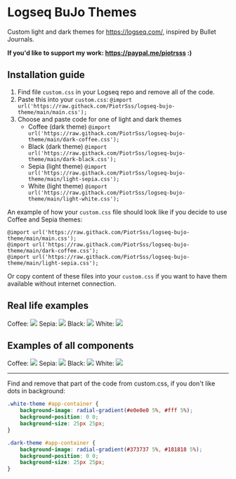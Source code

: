 # Logseq BuJo Themes
Custom light and dark themes for https://logseq.com/, inspired by Bullet Journals.

**If you'd like to support my work: https://paypal.me/piotrsss :)**

## Installation guide

1. Find file `custom.css` in your Logseq repo and remove all of the code.
2. Paste this into your `custom.css`: `@import url('https://raw.githack.com/PiotrSss/logseq-bujo-theme/main/main.css');`
3. Choose and paste code for one of light and dark themes
    - Coffee (dark theme) `@import url('https://raw.githack.com/PiotrSss/logseq-bujo-theme/main/dark-coffee.css');`
    - Black (dark theme) `@import url('https://raw.githack.com/PiotrSss/logseq-bujo-theme/main/dark-black.css');`
    - Sepia (light theme) `@import url('https://raw.githack.com/PiotrSss/logseq-bujo-theme/main/light-sepia.css');`
    - White (light theme) `@import url('https://raw.githack.com/PiotrSss/logseq-bujo-theme/main/light-white.css');`

An example of how your `custom.css` file should look like if you decide to use Coffee and Sepia themes:
```
@import url('https://raw.githack.com/PiotrSss/logseq-bujo-theme/main/main.css');
@import url('https://raw.githack.com/PiotrSss/logseq-bujo-theme/main/dark-coffee.css');
@import url('https://raw.githack.com/PiotrSss/logseq-bujo-theme/main/light-sepia.css');
```
Or copy content of these files into your `custom.css` if you want to have them available without internet connection.

## Real life examples

Coffee:
![](https://raw.githubusercontent.com/PiotrSss/logseq-bujo-theme/main/logseq-dark-coffee.jpeg)
Sepia:
![](https://raw.githubusercontent.com/PiotrSss/logseq-bujo-theme/main/logseq-light-sepia.jpeg)
Black:
![](https://raw.githubusercontent.com/PiotrSss/logseq-bujo-theme/main/logseq-dark-black.jpeg)
White:
![](https://raw.githubusercontent.com/PiotrSss/logseq-bujo-theme/main/logseq-light-white.jpeg)


## Examples of all components

Coffee:
![](https://raw.githubusercontent.com/PiotrSss/logseq-bujo-theme/main/logseq-dark-coffee-full.jpeg)
Sepia:
![](https://raw.githubusercontent.com/PiotrSss/logseq-bujo-theme/main/logseq-light-sepia-full.jpeg)
Black:
![](https://raw.githubusercontent.com/PiotrSss/logseq-bujo-theme/main/logseq-dark-black-full.jpeg)
White:
![](https://raw.githubusercontent.com/PiotrSss/logseq-bujo-theme/main/logseq-light-white-full.jpeg)

---

Find and remove that part of the code from custom.css, if you don't like dots in background:
```css
.white-theme #app-container {
    background-image: radial-gradient(#e0e0e0 5%, #fff 5%);
    background-position: 0 0;
    background-size: 25px 25px;
}

.dark-theme #app-container {
    background-image: radial-gradient(#373737 5%, #181818 5%);
    background-position: 0 0;
    background-size: 25px 25px;
}
```
